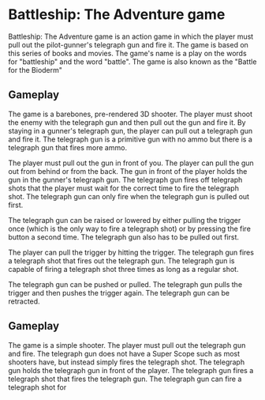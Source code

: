 # Battleship: The Adventure game

Battleship: The Adventure game is an action game in which the player must pull out the pilot-gunner's telegraph gun and fire it. The game is based on this series of books and movies. The game's name is a play on the words for "battleship" and the word "battle". The game is also known as the "Battle for the Bioderm"

## Gameplay

The game is a barebones, pre-rendered 3D shooter. The player must shoot the enemy with the telegraph gun and then pull out the gun and fire it. By staying in a gunner's telegraph gun, the player can pull out a telegraph gun and fire it. The telegraph gun is a primitive gun with no ammo but there is a telegraph gun that fires more ammo.

The player must pull out the gun in front of you. The player can pull the gun out from behind or from the back. The gun in front of the player holds the gun in the gunner's telegraph gun. The telegraph gun fires off telegraph shots that the player must wait for the correct time to fire the telegraph shot. The telegraph gun can only fire when the telegraph gun is pulled out first.

The telegraph gun can be raised or lowered by either pulling the trigger once (which is the only way to fire a telegraph shot) or by pressing the fire button a second time. The telegraph gun also has to be pulled out first.

The player can pull the trigger by hitting the trigger. The telegraph gun fires a telegraph shot that fires out the telegraph gun. The telegraph gun is capable of firing a telegraph shot three times as long as a regular shot.

The telegraph gun can be pushed or pulled. The telegraph gun pulls the trigger and then pushes the trigger again. The telegraph gun can be retracted.

## Gameplay

The game is a simple shooter. The player must pull out the telegraph gun and fire. The telegraph gun does not have a Super Scope such as most shooters have, but instead simply fires the telegraph shot. The telegraph gun holds the telegraph gun in front of the player. The telegraph gun fires a telegraph shot that fires the telegraph gun. The telegraph gun can fire a telegraph shot for
